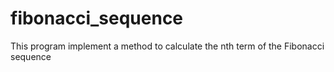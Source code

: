 # fibonacci_sequence
This program implement a method to calculate the nth term of the Fibonacci sequence 
